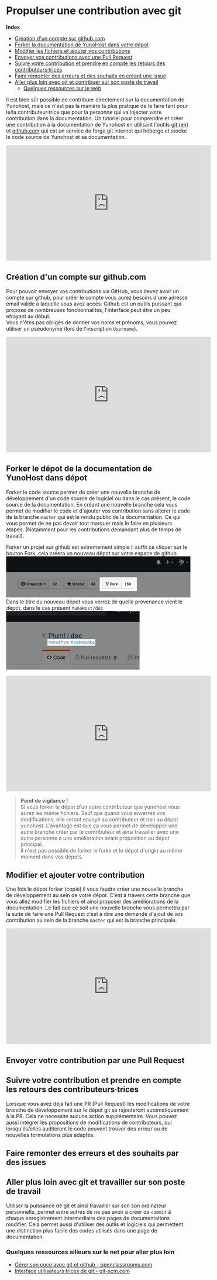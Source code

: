 # Propulser une contribution avec git

**Index**  
 - [Création d'un compte sur github.com](#CreationCompteGithub)  
 - [Forker la documentation de YunoHost dans votre dépot](#ForkerDocumentationYunoHost)  
 - [Modifier les fichiers et ajouter vos contributions](#ModifAjoutContrib)  
 - [Envoyer vos contributions avec une Pull Request](#EnvoyerPR)  
 - [Suivre votre contribution et prendre en compte les retours des contributeurs·trices](#SuivreContributions)  
 - [Faire remonter des erreurs et des souhaits en créant une issue](#RemonterIssues)  
 - [Aller plus loin avec git et contribuer sur son poste de travail](#PlusLoinGitOrdi)  
    - [Quelques ressources sur le web](#LiensWeb)  

Il est bien sûr possible de contribuer directement sur la documentation de Yunohost, mais ce n'est pas la manière la plus pratique de le faire tant pour le/la contributeur·trice que pour la personne qui va injecter votre contribution dans la documentation. Un tutoriel pour comprendre et créer une contribution à la documentation de Yunohost en utilisant l'outils [git (en)](https://git-scm.com/) et [github.com](http://github.com/) qui est un service de forge git internet qui héberge et stocke le code source de Yunohost et sa documentation.

<iframe width="560" height="315" sandbox="allow-same-origin allow-scripts" src="https://framatube.org/videos/embed/9db9f3f1-9b54-44ed-9e91-461d262d2205" frameborder="0" allowfullscreen></iframe>


## Création d'un compte sur github.com <a name="CreationCompteGithub"></a>

Pour pouvoir envoyer vos contributions via GitHub, vous devez avoir un compte sur github, pour créer le compte vous aurez besoins d'une adresse email valide à laquelle vous avez accès. Github est un outils puissant qui propose de nombreuses fonctionnalités, l'interface peut être un peu efrayant au début.  
Vous n'êtes pas obligés de donner vos noms et prénoms, vous pouvez utiliser un pseudonyme (lors de l'inscription `Username`).  

<iframe width="560" height="315" sandbox="allow-same-origin allow-scripts" src="https://tube.metadocs.cc/videos/embed/7288bf53-6942-4af1-a713-61e3b37ec11b" frameborder="0" allowfullscreen></iframe>


## Forker le dépot de la documentation de YunoHost dans dépot <a name="ForkerDocumentationYunoHost"></a>

Forker le code source permet de créer une nouvelle branche de développement d'un code source de logiciel ou dans le cas présent, le code source de la documentation. En créant une nouvelle branche cela vous permet de modifier le code et d'ajouter vos contribution sans altérer le code de la branche `master` qui est le rendu public de la documentation. Ce qui vous permet de ne pas devoir tout marquer mais le faire en plusieurs étapes. (Notamment pour les contributions demandant plus de temps de travail).

Forker un projet sur github est extremement simple il suffit ce cliquer sur le bouton Fork, cela créera un nouveau dépot sur votre espace de github.
![Capture d'écran bouton fork github](/images/dug_fork.png)  
Dans le titre du nouveau dépot vous verrez de quelle provenance vient le dépot, dans le cas présent `YunoHost/doc`  
![Capture d'écran titre et sous-titre du dépot](/images/dug_fork_source.png)

<iframe width="560" height="315" sandbox="allow-same-origin allow-scripts" src="https://tube.metadocs.cc/videos/embed/20730c3e-a918-41fc-b843-4378a85b0233" frameborder="0" allowfullscreen></iframe>


> **Point de vigilance !**  
> Si vous forker le dépot d'un autre contributeur que yunohost vous aurez les même fichiers. Sauf que quand vous enverrez vos modifications, elle seront envoyé au contributeur et non au dépot yunohost. L'avantage est que ça vous permet de développer une autre branche créer par le contributeur et ainsi travailler avec une autre personne à une amélioration avant proposition au dépot principal.  
> Il n'est pas possible de forker le forke et le dépot d'origin au même moment dans vos dépots.

## Modifier et ajouter votre contribution <a name="ModifAjoutContrib"></a>

Une fois le dépot forker (copié) il vous faudra créer une nouvelle branche de développement au sein de votre dépot. C'est à travers cette branche que vous allez modifier les fichiers et ainsi proposer des améliorations de la documentation. Le fait que ce soit une nouvelle branche vous permettra par la suite de faire une Pull Request c'est à dire une demande d'ajout de vos contribution au sein de la branche `master` qui est la branche principale.

<iframe width="560" height="315" sandbox="allow-same-origin allow-scripts" src="https://tube.metadocs.cc/videos/embed/d48f2d7e-c501-472d-b5da-871ab0d7ea0c" frameborder="0" allowfullscreen></iframe>

## Envoyer votre contribution par une Pull Request <a name="EnvoyerPR"></a>

## Suivre votre contribution et prendre en compte les retours des contributeurs·trices <a name="SuivreContributions"></a>

Lorsque vous avez déjà fait une PR (Pull Request) les modifications de votre branche de développement sur le dépot git se rajouteront automatiquement à la PR. Cela ne necessite aucune action supplémentaire. Vous pouvez aussi intégrer les propositions de modifications de contributeurs, qui lorsqu'ils/elles auditeront le code peuvent trouver des erreur ou de nouvelles formulations plus adaptés.  

## Faire remonter des erreurs et des souhaits par des issues <a name="RemonterIssues"></a>

## Aller plus loin avec git et travailler sur son poste de travail <a name="PlusLoinGitOrdi"></a>

Utiliser la puissance de git et ainsi travailler sur son son ordinateur personnelle, permet entre autres de ne pas avoir à créer de `commit` à chaque enregistrement intermediaire des pages de documentations modifier. Cela permet aussi d'utiliser des outils et logiciels qui permettent une distinction plus facile des codes utilisés dans une page de documentation.

### Quelques ressources ailleurs sur le net pour aller plus loin <a name="LiensWeb"></a>

 - [Gérer son coce avec git et github - openclassrooms.com](https://openclassrooms.com/fr/courses/2342361-gerez-votre-code-avec-git-et-github)
 - [Interface utilisateurs·trices de git - git-scm.com](https://git-scm.com/download/gui/linux)
